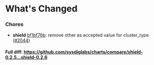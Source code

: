 # What's Changed

### Chores
- **shield** [bf1bf76b](https://github.com/sysdiglabs/charts/commit/bf1bf76b5110bdf185b42b353c9ac0ff8c7e1c82): remove other as accepted value for cluster_type ([#2044](https://github.com/sysdiglabs/charts/issues/2044))
#### Full diff: https://github.com/sysdiglabs/charts/compare/shield-0.2.5...shield-0.2.6
